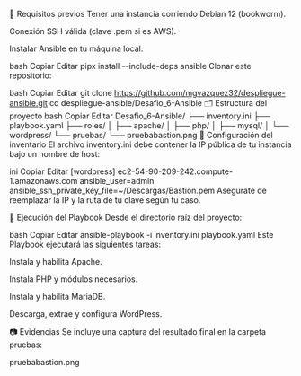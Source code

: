 🔧 Requisitos previos
Tener una instancia corriendo Debian 12 (bookworm).

Conexión SSH válida (clave .pem si es AWS).

Instalar Ansible en tu máquina local:

bash
Copiar
Editar
pipx install --include-deps ansible
Clonar este repositorio:

bash
Copiar
Editar
git clone https://github.com/mgvazquez32/despliegue-ansible.git
cd despliegue-ansible/Desafio_6-Ansible
🗂 Estructura del proyecto
bash
Copiar
Editar
Desafio_6-Ansible/
├── inventory.ini
├── playbook.yaml
├── roles/
│   ├── apache/
│   ├── php/
│   ├── mysql/
│   └── wordpress/
└── pruebas/
    └── pruebabastion.png
📝 Configuración del inventario
El archivo inventory.ini debe contener la IP pública de tu instancia bajo un nombre de host:

ini
Copiar
Editar
[wordpress]
ec2-54-90-209-242.compute-1.amazonaws.com ansible_user=admin ansible_ssh_private_key_file=~/Descargas/Bastion.pem
Asegurate de reemplazar la IP y la ruta de tu clave según tu caso.

🚀 Ejecución del Playbook
Desde el directorio raíz del proyecto:

bash
Copiar
Editar
ansible-playbook -i inventory.ini playbook.yaml
Este Playbook ejecutará las siguientes tareas:

Instala y habilita Apache.

Instala PHP y módulos necesarios.

Instala y habilita MariaDB.

Descarga, extrae y configura WordPress.

📷 Evidencias
Se incluye una captura del resultado final en la carpeta pruebas:

pruebabastion.png


